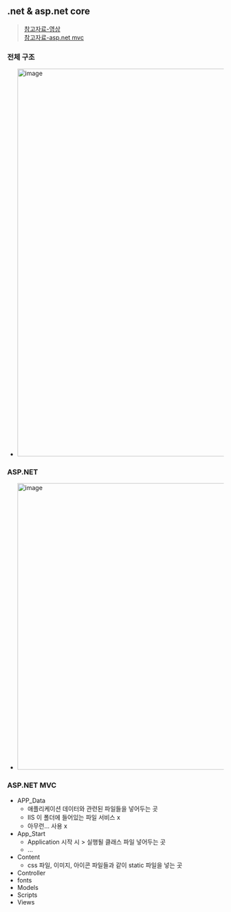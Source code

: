 ## .net & asp.net core
> [참고자료-영상](https://www.youtube.com/watch?v=K6VCOFiVhmQ&t=885s) <br/>
> [참고자료-asp.net mvc](https://blog.naver.com/hobin1019/221770954120)

### 전체 구조 
- <img width="900" alt="image" src="https://github.com/hyunolike/info-docs/assets/61215550/01c4caff-4d25-49c3-a72e-d930272210f2">

### ASP.NET
- <img width="665" alt="image" src="https://github.com/hyunolike/info-docs/assets/61215550/76519e4e-20eb-4082-94d7-6b8a5e050526">

### ASP.NET MVC
- APP_Data
  - 애플리케이션 데이터와 관련된 파일들을 넣어두는 곳
  - IIS 이 폴더에 들어있는 파일 서비스 x
  - 아무런... 사용 x
- App_Start
  - Application 시작 시 > 실행될 클래스 파일 넣어두는 곳
  - ...
- Content
  - css 파일, 이미지, 아이콘 파일들과 같이 static 파일을 넣는 곳
- Controller
- fonts
- Models
- Scripts
- Views    
